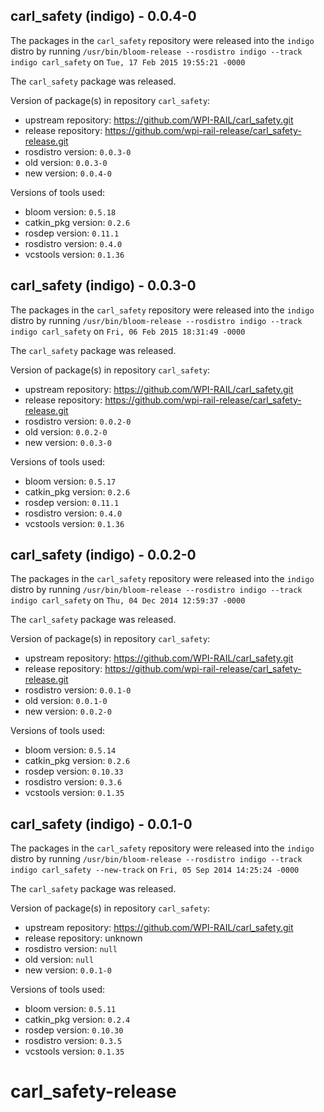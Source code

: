 ## carl_safety (indigo) - 0.0.4-0

The packages in the `carl_safety` repository were released into the `indigo` distro by running `/usr/bin/bloom-release --rosdistro indigo --track indigo carl_safety` on `Tue, 17 Feb 2015 19:55:21 -0000`

The `carl_safety` package was released.

Version of package(s) in repository `carl_safety`:
- upstream repository: https://github.com/WPI-RAIL/carl_safety.git
- release repository: https://github.com/wpi-rail-release/carl_safety-release.git
- rosdistro version: `0.0.3-0`
- old version: `0.0.3-0`
- new version: `0.0.4-0`

Versions of tools used:
- bloom version: `0.5.18`
- catkin_pkg version: `0.2.6`
- rosdep version: `0.11.1`
- rosdistro version: `0.4.0`
- vcstools version: `0.1.36`


## carl_safety (indigo) - 0.0.3-0

The packages in the `carl_safety` repository were released into the `indigo` distro by running `/usr/bin/bloom-release --rosdistro indigo --track indigo carl_safety` on `Fri, 06 Feb 2015 18:31:49 -0000`

The `carl_safety` package was released.

Version of package(s) in repository `carl_safety`:
- upstream repository: https://github.com/WPI-RAIL/carl_safety.git
- release repository: https://github.com/wpi-rail-release/carl_safety-release.git
- rosdistro version: `0.0.2-0`
- old version: `0.0.2-0`
- new version: `0.0.3-0`

Versions of tools used:
- bloom version: `0.5.17`
- catkin_pkg version: `0.2.6`
- rosdep version: `0.11.1`
- rosdistro version: `0.4.0`
- vcstools version: `0.1.36`


## carl_safety (indigo) - 0.0.2-0

The packages in the `carl_safety` repository were released into the `indigo` distro by running `/usr/bin/bloom-release --rosdistro indigo --track indigo carl_safety` on `Thu, 04 Dec 2014 12:59:37 -0000`

The `carl_safety` package was released.

Version of package(s) in repository `carl_safety`:
- upstream repository: https://github.com/WPI-RAIL/carl_safety.git
- release repository: https://github.com/wpi-rail-release/carl_safety-release.git
- rosdistro version: `0.0.1-0`
- old version: `0.0.1-0`
- new version: `0.0.2-0`

Versions of tools used:
- bloom version: `0.5.14`
- catkin_pkg version: `0.2.6`
- rosdep version: `0.10.33`
- rosdistro version: `0.3.6`
- vcstools version: `0.1.35`


## carl_safety (indigo) - 0.0.1-0

The packages in the `carl_safety` repository were released into the `indigo` distro by running `/usr/bin/bloom-release --rosdistro indigo --track indigo carl_safety --new-track` on `Fri, 05 Sep 2014 14:25:24 -0000`

The `carl_safety` package was released.

Version of package(s) in repository `carl_safety`:
- upstream repository: https://github.com/WPI-RAIL/carl_safety.git
- release repository: unknown
- rosdistro version: `null`
- old version: `null`
- new version: `0.0.1-0`

Versions of tools used:
- bloom version: `0.5.11`
- catkin_pkg version: `0.2.4`
- rosdep version: `0.10.30`
- rosdistro version: `0.3.5`
- vcstools version: `0.1.35`


carl_safety-release
===================
